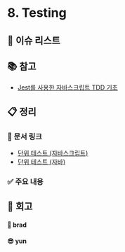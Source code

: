 # 8. Testing

## :pushpin: 이슈 리스트

## :books: 참고

- [Jest를 사용한 자바스크립트 TDD 기초](<https://devh.kr/2021/Jest%E1%84%85%E1%85%B3%E1%86%AF-%E1%84%89%E1%85%A1%E1%84%8B%E1%85%AD%E1%86%BC%E1%84%92%E1%85%A1%E1%86%AB-%E1%84%8C%E1%85%A1%E1%84%87%E1%85%A1%E1%84%89%E1%85%B3%E1%84%8F%E1%85%B3%E1%84%85%E1%85%B5%E1%86%B8%E1%84%90%E1%85%B3-TDD(%E1%84%90%E1%85%A6%E1%84%89%E1%85%B3%E1%84%90%E1%85%B3-%E1%84%8C%E1%85%AE%E1%84%83%E1%85%A9-%E1%84%80%E1%85%A2%E1%84%87%E1%85%A1%E1%86%AF)%E1%84%8B%E1%85%B4-%E1%84%80%E1%85%B5%E1%84%8E%E1%85%A9/>)

## :clipboard: 정리

### :link: 문서 링크

- [단위 테스트 (자바스크립트)](./brad_javascript.md)
- [단위 테스트 (자바)](./heewhy_java.md)

### :white_check_mark: 주요 내용

## :pray: 회고

#### :bread: brad

#### :sunglasses: yun
